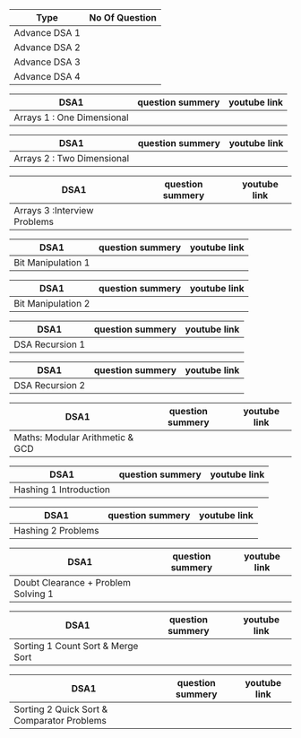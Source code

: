 | Type            | No Of Question | 
| -------------   | -------------  | 
| Advance DSA 1   |                | 
| Advance DSA 2   |                |
| Advance DSA 3   |                |
| Advance DSA 4   |                |


| DSA1                                | question summery | youtube link       |
| ------------------------------------| -------------    |  -------------     |
| Arrays 1 : One Dimensional          |                  |                    |



| DSA1                                | question summery | youtube link       |
| ------------------------------------| -------------    |  -------------     |
| Arrays 2 : Two Dimensional          |                  |                    |


| DSA1                                | question summery | youtube link       |
| ------------------------------------| -------------    |  -------------     |
| Arrays 3 :Interview Problems        |                  |                    |


| DSA1                                | question summery | youtube link       |
| ------------------------------------| -------------    |  -------------     |
| Bit Manipulation 1                  |                  |                    |


| DSA1                                | question summery | youtube link       |
| ------------------------------------| -------------    |  -------------     |
| Bit Manipulation 2                  |                  |                    |


| DSA1                                | question summery | youtube link       |
| ------------------------------------| -------------    |  -------------     |
| DSA Recursion 1                     |                  |                    |


| DSA1                                | question summery | youtube link       |
| ------------------------------------| -------------    |  -------------     |
| DSA Recursion 2                     |                  |                    |


| DSA1                                | question summery | youtube link       |
| ------------------------------------| -------------    |  -------------     |
| Maths: Modular Arithmetic & GCD     |                  |                    |



| DSA1                                | question summery | youtube link       |
| ------------------------------------| -------------    |  -------------     |
| Hashing 1 Introduction              |                  |                    |


| DSA1                                | question summery | youtube link       |
| ------------------------------------| -------------    |  -------------     |
| Hashing 2 Problems                  |                  |                    |



| DSA1                                | question summery | youtube link       |
| ------------------------------------| -------------    |  -------------     |
| Doubt Clearance + Problem Solving 1 |                  |                    |


| DSA1                                | question summery | youtube link       |
| ------------------------------------| -------------    |  -------------     |
| Sorting 1 Count Sort & Merge Sort   |                  |                    |


| DSA1                                       | question summery | youtube link       |
| ------------------------------------       | -------------    |  -------------     |
| Sorting 2 Quick Sort & Comparator Problems |                  |                    |
    



